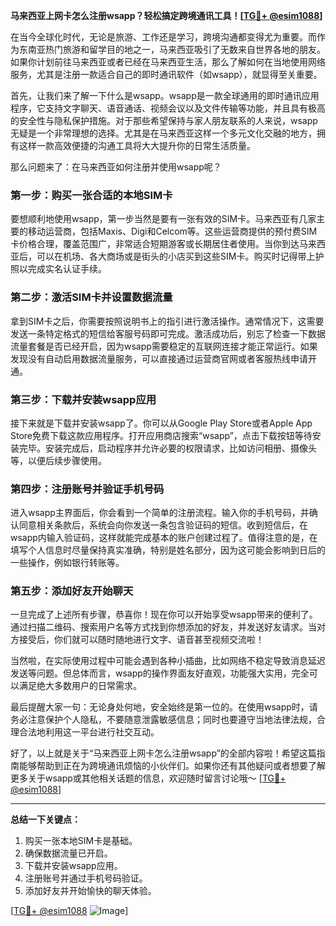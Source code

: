 **马来西亚上网卡怎么注册wsapp？轻松搞定跨境通讯工具！[[TG💪+ @esim1088](https://t.me/s/esim1088)]**

在当今全球化时代，无论是旅游、工作还是学习，跨境沟通都变得尤为重要。而作为东南亚热门旅游和留学目的地之一，马来西亚吸引了无数来自世界各地的朋友。如果你计划前往马来西亚或者已经在马来西亚生活，那么了解如何在当地使用网络服务，尤其是注册一款适合自己的即时通讯软件（如wsapp），就显得至关重要。

首先，让我们来了解一下什么是wsapp。wsapp是一款全球通用的即时通讯应用程序，它支持文字聊天、语音通话、视频会议以及文件传输等功能，并且具有极高的安全性与隐私保护措施。对于那些希望保持与家人朋友联系的人来说，wsapp无疑是一个非常理想的选择。尤其是在马来西亚这样一个多元文化交融的地方，拥有这样一款高效便捷的沟通工具将大大提升你的日常生活质量。

那么问题来了：在马来西亚如何注册并使用wsapp呢？

### 第一步：购买一张合适的本地SIM卡

要想顺利地使用wsapp，第一步当然是要有一张有效的SIM卡。马来西亚有几家主要的移动运营商，包括Maxis、Digi和Celcom等。这些运营商提供的预付费SIM卡价格合理，覆盖范围广，非常适合短期游客或长期居住者使用。当你到达马来西亚后，可以在机场、各大商场或是街头的小店买到这些SIM卡。购买时记得带上护照以完成实名认证手续。

### 第二步：激活SIM卡并设置数据流量

拿到SIM卡之后，你需要按照说明书上的指引进行激活操作。通常情况下，这需要发送一条特定格式的短信给客服号码即可完成。激活成功后，别忘了检查一下数据流量套餐是否已经开启，因为wsapp需要稳定的互联网连接才能正常运行。如果发现没有自动启用数据流量服务，可以直接通过运营商官网或者客服热线申请开通。

### 第三步：下载并安装wsapp应用

接下来就是下载并安装wsapp了。你可以从Google Play Store或者Apple App Store免费下载这款应用程序。打开应用商店搜索“wsapp”，点击下载按钮等待安装完毕。安装完成后，启动程序并允许必要的权限请求，比如访问相册、摄像头等，以便后续步骤使用。

### 第四步：注册账号并验证手机号码

进入wsapp主界面后，你会看到一个简单的注册流程。输入你的手机号码，并确认同意相关条款后，系统会向你发送一条包含验证码的短信。收到短信后，在wsapp内输入验证码，这样就能完成基本的账户创建过程了。值得注意的是，在填写个人信息时尽量保持真实准确，特别是姓名部分，因为这可能会影响到日后的一些操作，例如银行转账等。

### 第五步：添加好友开始聊天

一旦完成了上述所有步骤，恭喜你！现在你可以开始享受wsapp带来的便利了。通过扫描二维码、搜索用户名等方式找到你想添加的好友，并发送好友请求。当对方接受后，你们就可以随时随地进行文字、语音甚至视频交流啦！

当然啦，在实际使用过程中可能会遇到各种小插曲，比如网络不稳定导致消息延迟发送等问题。但总体而言，wsapp的操作界面友好直观，功能强大实用，完全可以满足绝大多数用户的日常需求。

最后提醒大家一句：无论身处何地，安全始终是第一位的。在使用wsapp时，请务必注意保护个人隐私，不要随意泄露敏感信息；同时也要遵守当地法律法规，合理合法地利用这一平台进行社交互动。

好了，以上就是关于“马来西亚上网卡怎么注册wsapp”的全部内容啦！希望这篇指南能够帮助到正在为跨境通讯烦恼的小伙伴们。如果你还有其他疑问或者想要了解更多关于wsapp或其他相关话题的信息，欢迎随时留言讨论哦～ [[TG💪+ @esim1088](https://t.me/s/esim1088)] 

---

**总结一下关键点：**
1. 购买一张本地SIM卡是基础。
2. 确保数据流量已开启。
3. 下载并安装wsapp应用。
4. 注册账号并通过手机号码验证。
5. 添加好友并开始愉快的聊天体验。

[[TG💪+ @esim1088](https://t.me/s/esim1088) ![Image](https://i.postimg.cc/4NQfJmqS/Snipaste-2025-05-13-00-14-12.png)]